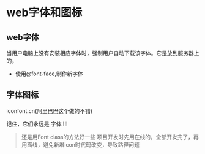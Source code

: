 # web字体和图标

## web字体

当用户电脑上没有安装相应字体时，强制用户自动下载该字体。它是放到服务器上的，

- 使用@font-face,制作新字体

## 字体图标

iconfont.cn(阿里巴巴这个做的不错)

记住，它们永远是 字体 !!!

> 还是用Font class的方法好一些
> 项目开发时先用在线的，全部开发完了，再用离线，避免新增icon时代码改变，导致路径问题
